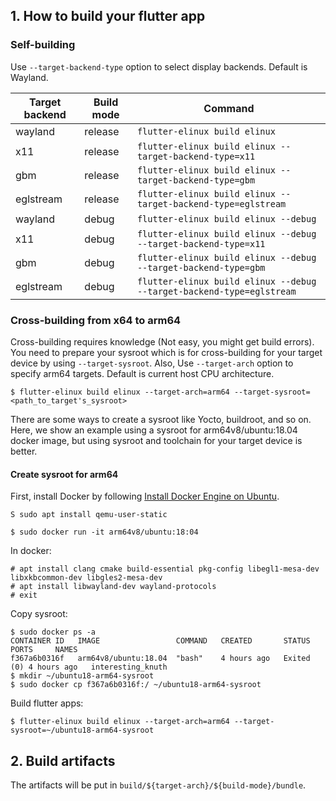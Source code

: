 ## 1. How to build your flutter app
### Self-building
Use `--target-backend-type` option to select display backends. Default is Wayland.

|Target backend|Build mode| Command |
| ------------ | -------- | ------- |
| wayland      | release  | `flutter-elinux build elinux` |
| x11          | release  | `flutter-elinux build elinux --target-backend-type=x11` |
| gbm          | release  | `flutter-elinux build elinux --target-backend-type=gbm` |
| eglstream    | release  | `flutter-elinux build elinux --target-backend-type=eglstream` |
| wayland      | debug    | `flutter-elinux build elinux --debug` |
| x11          | debug    | `flutter-elinux build elinux --debug --target-backend-type=x11` |
| gbm          | debug    | `flutter-elinux build elinux --debug --target-backend-type=gbm` |
| eglstream    | debug    | `flutter-elinux build elinux --debug --target-backend-type=eglstream` |

### Cross-building from x64 to arm64
Cross-building requires knowledge (Not easy, you might get build errors). You need to prepare your sysroot which is for cross-building for your target device by using `--target-sysroot`. Also, Use `--target-arch` option to specify arm64 targets. Default is current host CPU architecture. 

```Shell
$ flutter-elinux build elinux --target-arch=arm64 --target-sysroot=<path_to_target's_sysroot>
```

There are some ways to create a sysroot like Yocto, buildroot, and so on. Here, we show an example using a sysroot for arm64v8/ubuntu:18.04 docker image, but using sysroot and toolchain for your target device is better.

#### Create sysroot for arm64
First, install Docker by following [Install Docker Engine on Ubuntu](https://docs.docker.com/engine/install/ubuntu/).

```Shell
S sudo apt install qemu-user-static
```

```Shell
$ sudo docker run -it arm64v8/ubuntu:18:04
```

In docker:
```Shell
# apt install clang cmake build-essential pkg-config libegl1-mesa-dev libxkbcommon-dev libgles2-mesa-dev
# apt install libwayland-dev wayland-protocols
# exit
```

Copy sysroot:
```Shell
$ sudo docker ps -a
CONTAINER ID   IMAGE                 COMMAND   CREATED       STATUS                   PORTS     NAMES
f367a6b0316f   arm64v8/ubuntu:18.04  "bash"    4 hours ago   Exited (0) 4 hours ago   interesting_knuth
$ mkdir ~/ubuntu18-arm64-sysroot
$ sudo docker cp f367a6b0316f:/ ~/ubuntu18-arm64-sysroot
```

Build flutter apps:
```Shell
$ flutter-elinux build elinux --target-arch=arm64 --target-sysroot=~/ubuntu18-arm64-sysroot
```

## 2. Build artifacts
The artifacts will be put in `build/${target-arch}/${build-mode}/bundle`.